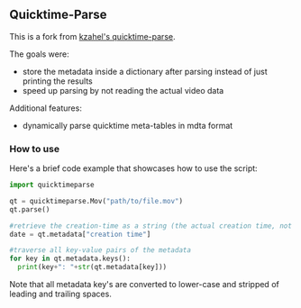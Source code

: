 ## Quicktime-Parse

This is a fork from [kzahel's quicktime-parse](https://github.com/kzahel/quicktime-parse).

The goals were:

* store the metadata inside a dictionary after parsing instead of just printing the results
* speed up parsing by not reading the actual video data

Additional features:

* dynamically parse quicktime meta-tables in mdta format

### How to use

Here's a brief code example that showcases how to use the script:

```python
import quicktimeparse

qt = quicktimeparse.Mov("path/to/file.mov")
qt.parse()

#retrieve the creation-time as a string (the actual creation time, not the file-system creation time)
date = qt.metadata["creation time"]

#traverse all key-value pairs of the metadata
for key in qt.metadata.keys():
  print(key+": "+str(qt.metadata[key]))
```

Note that all metadata key's are converted to lower-case and stripped of leading and trailing spaces.

